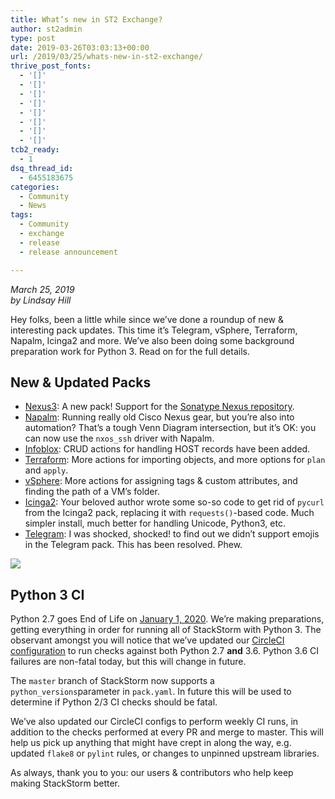 ```yaml
---
title: What’s new in ST2 Exchange?
author: st2admin
type: post
date: 2019-03-26T03:03:13+00:00
url: /2019/03/25/whats-new-in-st2-exchange/
thrive_post_fonts:
  - '[]'
  - '[]'
  - '[]'
  - '[]'
  - '[]'
  - '[]'
  - '[]'
  - '[]'
tcb2_ready:
  - 1
dsq_thread_id:
  - 6455183675
categories:
  - Community
  - News
tags:
  - Community
  - exchange
  - release
  - release announcement

---
```

_March 25, 2019_  
_by Lindsay Hill_

Hey folks, been a little while since we&#8217;ve done a roundup of new & interesting pack updates. This time it&#8217;s Telegram, vSphere, Terraform, Napalm, Icinga2 and more. We&#8217;ve also been doing some background preparation work for Python 3. Read on for the full details.

<!--more-->

## New & Updated Packs

  * [Nexus3][1]: A new pack! Support for the [Sonatype Nexus repository][2].
  * [Napalm][3]: Running really old Cisco Nexus gear, but you&#8217;re also into automation? That&#8217;s a tough Venn Diagram intersection, but it&#8217;s OK: you can now use the `nxos_ssh` driver with Napalm.
  * [Infoblox][4]: CRUD actions for handling HOST records have been added.
  * [Terraform][5]: More actions for importing objects, and more options for `plan` and `apply`.
  * [vSphere][6]: More actions for assigning tags & custom attributes, and finding the path of a VM&#8217;s folder.
  * [Icinga2][7]: Your beloved author wrote some so-so code to get rid of `pycurl` from the Icinga2 pack, replacing it with `requests()`-based code. Much simpler install, much better for handling Unicode, Python3, etc.
  * [Telegram][8]: I was shocked, shocked! to find out we didn&#8217;t support emojis in the Telegram pack. This has been resolved. Phew.

<img src="https://user-images.githubusercontent.com/33657518/54494414-c6eb4300-48b8-11e9-874e-e1647a252668.png" scale="0" /> 

## Python 3 CI

Python 2.7 goes End of Life on [January 1, 2020][9]. We&#8217;re making preparations, getting everything in order for running all of StackStorm with Python 3. The observant amongst you will notice that we&#8217;ve updated our [CircleCI configuration][10] to run checks against both Python 2.7 **and** 3.6. Python 3.6 CI failures are non-fatal today, but this will change in future.

The `master` branch of StackStorm now supports a `python_versions`parameter in `pack.yaml`. In future this will be used to determine if Python 2/3 CI checks should be fatal.

We&#8217;ve also updated our CircleCI configs to perform weekly CI runs, in addition to the checks performed at every PR and merge to master. This will help us pick up anything that might have crept in along the way, e.g. updated `flake8` or `pylint` rules, or changes to unpinned upstream libraries.

As always, thank you to you: our users & contributors who help keep making StackStorm better.

 [1]: https://github.com/StackStorm-Exchange/stackstorm-nexus3
 [2]: https://www.sonatype.com/nexus-repository-oss
 [3]: https://github.com/StackStorm-Exchange/stackstorm-napalm
 [4]: https://github.com/StackStorm-Exchange/stackstorm-infoblox
 [5]: https://github.com/StackStorm-Exchange/stackstorm-terraform
 [6]: https://github.com/StackStorm-Exchange/stackstorm-vsphere
 [7]: https://github.com/StackStorm-Exchange/stackstorm-icinga2
 [8]: https://github.com/StackStorm-Exchange/stackstorm-telegram
 [9]: https://pythonclock.org/
 [10]: https://github.com/StackStorm-Exchange/stackstorm-st2/blob/master/.circleci/config.yml#L49